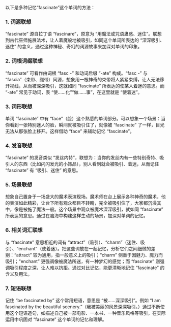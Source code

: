 以下是多种记忆“fascinate”这个单词的方法：

### 1. 词源联想
“fascinate” 源自拉丁语 “fascinare”，原意为 “用魔法或咒语蛊惑、迷住”。联想到古代巫师施展法术，让人着魔般地被吸引，如同这个单词所表达的 “深深吸引、迷住” 的含义，通过这种神秘、奇幻的词源故事来加深对单词的印象。

### 2. 词根词缀联想
“fascinate” 可看作由词根 “fasc -” 和动词后缀 “-ate” 构成。“fasc -” 与 “fascia”（束带、绷带）同源，想象用一根神奇的束带将人紧紧束缚，让人无法移开视线，从而被深深吸引，这就如同 “fascinate” 所表达的使某人着迷的意思。而 “-ate” 常见于动词，表 “使……化”“做……事”，在这里就是 “使着迷”。

### 3. 词形联想
单词 “fascinate” 中有 “face”（脸）这个熟悉的单词部分。可以想象一个场景：当你看到一张特别迷人的脸，瞬间就被吸引住了，就像被 “fascinate” 了一样，目光无法从那张脸上移开。这样借助 “face” 来辅助记忆 “fascinate”。

### 4. 发音联想
“fascinate” 的发音类似 “发丝内特”，联想为：当你的发丝内有一些特别奇特、吸引人的东西（比如闪闪发光的小饰品），别人看到就会被吸引、着迷，从而记住 “fascinate” 有 “吸引、迷住” 的意思。

### 5. 场景联想
想象自己置身于一场盛大的魔术表演现场。魔术师在台上展示各种神奇的魔术，他的表演如此精彩，让台下所有观众都目不转睛，完全被吸引住了，大家都沉浸其中，像是被施了魔法一般。这个场景中观众被魔术深深吸引，就如同 “fascinate” 所表达的意思。通过在脑海中构建这样生动的场景，加深对单词的记忆。

### 6. 相关词汇联想
与 “fascinate” 意思相近的词有 “attract”（吸引）、“charm”（迷住、吸引）、“enchant”（使着迷）。把这些词放在一起记忆，分析它们之间细微的差别：“attract” 较为通用，指一般意义上的吸引；“charm” 侧重于因魅力、魔力而吸引；“enchant” 更强调像被魔法所迷，有一种梦幻的感觉；而 “fascinate” 则强调吸引程度之深，让人难以抗拒。通过对比记忆，能更清晰地记住 “fascinate” 的含义及用法。

### 7. 短语联想
记住 “be fascinated by” 这个常用短语，意思是 “被……深深吸引”。例如 “I am fascinated by the beautiful scenery.”（我被美丽的风景深深吸引。）通过不断使用这个短语造句，如描述自己被一部电影、一本书、一种音乐风格等吸引，在实际运用中巩固对 “fascinate” 这个单词的记忆和理解。 